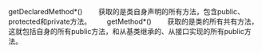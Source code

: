 getDeclaredMethod*()
　　获取的是类自身声明的所有方法，包含public、protected和private方法。
　　getMethod*()
　　获取的是类的所有共有方法，这就包括自身的所有public方法，和从基类继承的、从接口实现的所有public方法。

